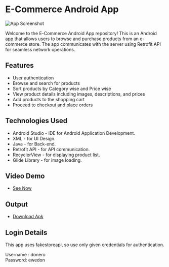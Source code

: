 # E-Commerce Android App

![App Screenshot](https://nilsn1.github.io/ECommerce/app/src/main/res/drawable/logo.png)

Welcome to the E-Commerce Android App repository! This is an Android app that allows users to browse and purchase products from an e-commerce store. The app communicates with the server using Retrofit API for seamless network operations.

## Features

- User authentication
- Browse and search for products
- Sort products by Category wise and Price wise
- View product details including images, descriptions, and prices
- Add products to the shopping cart
- Proceed to checkout and place orders

## Technologies Used

- Android Studio - IDE for Android Application Development.
- XML - for UI Design.
- Java - for Back-end.
- Retrofit API - for API communication.
- RecyclerView - for displaying product list.
- Glide Library - for image loading.

## Video Demo

- [See Now](https://youtu.be/xlOEl5uHoMI?si=PifGgV5wnN0l6-4Q)

## Output

- [Download Apk](https://drive.google.com/file/d/1-MsVBcKedYsAa_yfnE7jFnP5PqviLNoV/view?usp=drivesdk)

## Login Details

This app uses fakestoreapi, so use only given credentials for authentication.

Username : donero\
Password: ewedon
